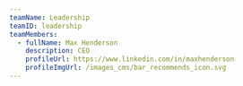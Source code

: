 ```yaml
---
teamName: Leadership
teamID: leadership
teamMembers:
  - fullName: Max Henderson
    description: CEO
    profileUrl: https://www.linkedin.com/in/maxhenderson
    profileImgUrl: /images_cms/bar_recommends_icon.svg
---
```

